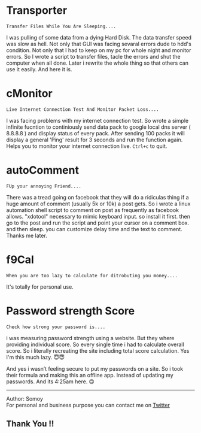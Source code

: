 # Transporter
`
Transfer Files While You Are Sleeping....
`  
  
 
I was pulling of some data from a dying Hard Disk. The data transfer speed was slow as hell.
Not only that GUI was facing sevaral errors dude to hdd's condition. Not only that I had to keep on my pc for whole night and monitor errors. So I wrote a script to transfer files, tacle the errors and shut the computer when all done. Later i rewrite the whole thing so that others can use it easily. And here it is.

# cMonitor
`
Live Internet Connection Test And Monitor Packet Loss....
`  

I was facing problems with my internet connection test. So wrote a simple infinite fucntion to continiously send data pack to google local dns server ( 8.8.8.8 ) and display status of every pack. After sending 100 packs it will display a general 'Ping' result for 3 seconds and run the function again. Helps you to monitor your internet connection live. ```Ctrl+c``` to quit.


# autoComment
`
FUp your annoying Friend....
`  
  
 
There was a tread going on facebook that they will do a ridiculas thing if a huge amount of comment (usually 5k or 10k) a post gets. So i wrote a linux automation shell script to comment on post as frequently as facebook allows. "xdotool" necessary to mimic keyboard input. so install it first. then go to the post and run the script and point your cursor on a comment box. and then sleep. you can customize delay time and the text to comment. Thanks me later.


# f9Cal
`
When you are too lazy to calculate for ditrobuting you money....
`  
  
 
It's totally for personal use.


# Password strength Score
`
Check how strong your password is....
`  
  
 
i was measuring password strength using a website. But they where providing individual score. So every single time i had to calculate overall score. So i literally recreating the site including total score calculation. Yes I'm this much lazy. 😇😇

And yes i wasn’t feeling secure to put my passwords on a site. So i took their formula and making this an offline app. Instead of updating my passwords. And its 4:25am here. 🙃


***

Author: Somoy  
For personal and business purpose you can contact me on [Twitter](https://twitter.com/xSomoy)

## Thank You !!

